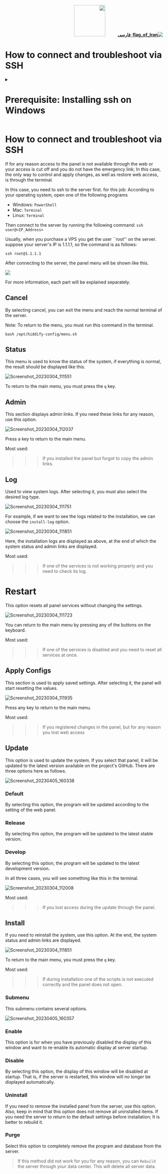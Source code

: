 <div dir="rtl">

[**![flag_of_Iran](https://user-images.githubusercontent.com/125398461/234186932-52f1fa82-52c6-417f-8b37-08fe9250a55f.png) &nbsp;فارسی**](https://github.com/hiddify/hiddify-config/wiki/SSH-%D9%86%D8%AD%D9%88%D9%87-%D8%A7%D8%AA%D8%B5%D8%A7%D9%84-%D9%88-%D8%B1%D9%81%D8%B9-%D8%B9%DB%8C%D8%A8-%D8%A7%D8%B2-%D8%B7%D8%B1%DB%8C%D9%82)&nbsp;&nbsp;&nbsp;&nbsp;&nbsp;&nbsp;&nbsp;&nbsp;&nbsp;&nbsp;<a href="https://github.com/hiddify/hiddify-config/wiki/All-tutorials-and-videos"><img width="100" src="https://github.com/hiddify/hiddify-config/assets/125398461/8ac5b906-105c-4b98-acf5-0e12e39e33f6" /></a>
</div>

# How to connect and troubleshoot via SSH

<details><summary><h1>Prerequisite: Installing ssh on Windows</h1></summary>
- If your client is Windows; You can use Powershell. First, if you haven't installed the OpenSSH module yet; Open PowerShell with admin access, that is, right-click PowerShell and click Run as Administrator.

![image](https://user-images.githubusercontent.com/114227601/222904592-cd26b3bf-a014-4253-9488-ee9717f006fe.png)

Then run this command:

```
Add-WindowsCapability -Online -Name OpenSSH.Client
```
After that you should see something like this:

![image](https://user-images.githubusercontent.com/114227601/222904870-e709f69e-1a8d-4a6d-ad6a-3d7bdcd917c3.png)

Congratulations, ssh installation is complete.

</details>

# How to connect and troubleshoot via SSH
If for any reason access to the panel is not available through the web or your access is cut off and you do not have the emergency link; In this case, the only way to control and apply changes, as well as restore web access, is through the terminal.

In this case, you need to ssh to the server first.
for this job:
According to your operating system, open one of the following programs
- Windows: `PowerShell`
- Mac: `Terminal`
- Linux: `Terminal`

Then connect to the server by running the following command: `ssh user@<IP_Address>`

Usually, when you purchase a VPS you get the user ``root'' on the server. suppose your server's IP is 1.1.1.1, so the command is as follows:
```
ssh root@1.1.1.1
```
After connecting to the server, the panel menu will be shown like this.

![](https://user-images.githubusercontent.com/125398461/230082495-f2b63ae0-7129-4384-b356-e3c6a94459d6.png)

For more information, each part will be explained separately.

## Cancel 
By selecting cancel, you can exit the menu and reach the normal terminal of the server.

Note: To return to the menu, you must run this command in the terminal.
```
bash /opt/hiddify-config/menu.sh
```
## Status
This menu is used to know the status of the system, if everything is normal, the result should be displayed like this.

![Screenshot_20230304_111551](https://user-images.githubusercontent.com/125398461/222884460-e8f2a7fd-5b24-4c2f-93a4-c4b184f2df78.png)

To return to the main menu, you must press the `q` key.

## Admin
This section displays admin links. If you need these links for any reason, use this option.

![Screenshot_20230304_112037](https://user-images.githubusercontent.com/125398461/222898931-e5cf9dfb-e0f0-4d61-8541-f5db6888c682.png)

Press a key to return to the main menu.

Most used:
> > > If you installed the panel but forgot to copy the admin links.

## Log
Used to view system logs. After selecting it, you must also select the desired log type.

![Screenshot_20230304_111751](https://user-images.githubusercontent.com/125398461/222884675-918601fc-223a-4786-9a45-7287fbb526a6.png)

For example, if we want to see the logs related to the installation, we can choose the `install-log` option.

![Screenshot_20230304_111851](https://user-images.githubusercontent.com/125398461/222884949-50a22e73-3b77-4962-8042-498104dbcf78.png)

Here, the installation logs are displayed as above, at the end of which the system status and admin links are displayed.

Most used:
> > > If one of the services is not working properly and you need to check its log.

# Restart
This option resets all panel services without changing the settings.

![Screenshot_20230304_111723](https://user-images.githubusercontent.com/125398461/222884596-1b8cc61e-619b-4729-b6dd-acd4deb57195.png)

You can return to the main menu by pressing any of the buttons on the keyboard.

Most used:
> > > If one of the services is disabled and you need to reset all services at once.

## Apply Configs
This section is used to apply saved settings. After selecting it, the panel will start resetting the values.

![Screenshot_20230304_111935](https://user-images.githubusercontent.com/125398461/222897786-8173ae47-bcf5-43e7-999c-c0598383b6dc.png)

Press any key to return to the main menu.

Most used:
> > > If you registered changes in the panel, but for any reason you lost web access

## Update
This option is used to update the system. If you select that panel, it will be updated to the latest version available on the project's GitHub. There are three options here as follows.

![Screenshot_20230405_160338](https://user-images.githubusercontent.com/125398461/230083991-e90d579a-5301-49f3-ae5c-645ae5cb6d18.png)

### Default
By selecting this option, the program will be updated according to the setting of the web panel.
### Release
By selecting this option, the program will be updated to the latest stable version.
### Develop
By selecting this option, the program will be updated to the latest development version.

In all three cases, you will see something like this in the terminal.

![Screenshot_20230304_112008](https://user-images.githubusercontent.com/125398461/222898474-0d72f442-f19a-40a9-9f35-fcad96807fc4.png)

Most used:
> > > If you lost access during the update through the panel.

## Install
If you need to reinstall the system, use this option. At the end, the system status and admin links are displayed.

![Screenshot_20230304_111851](https://user-images.githubusercontent.com/125398461/222899750-3392fdde-95b0-4101-9e94-365c3c5c1eb7.png)

To return to the main menu, you must press the `q` key.

Most used:
> > > If during installation one of the scripts is not executed correctly and the panel does not open.

### Submenu
This submenu contains several options.

![Screenshot_20230405_160357](https://user-images.githubusercontent.com/125398461/230084850-c874bcb2-1843-46fb-8b9d-0ae271165dad.png)

### Enable
This option is for when you have previously disabled the display of this window and want to re-enable its automatic display at server startup.

### Disable
By selecting this option, the display of this window will be disabled at startup. That is, if the server is restarted, this window will no longer be displayed automatically.

### Uninstall
If you need to remove the installed panel from the server, use this option. Also, keep in mind that this option does not remove all uninstalled items. If you need the server to return to the default settings before installation; It is better to rebuild it.

### Purge
Select this option to completely remove the program and database from the server.
> If this method did not work for you for any reason, you can `Rebuild` the server through your data center. This will delete all server data.